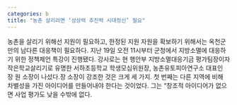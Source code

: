 ```yaml
---
categories: b
title: "농촌 살리려면 ‘상상력 추진력 시대정신’ 필요"
---
```

농촌을 살리기 위해선 지원이 필요하고, 한정된 지원 자원을 확보하기 위해서는 옥천군만의 남다른 대응책이 필요하다. 지난 19일 오전 11시부터 군청에서 지방소멸에 대응하기 위한 정책제언 특강이 진행됐다. 강사로는 현 행안부 지방소멸대응기금 평가팀장이자 작은학교살리기로 유명한 서하초등학교 학생모심위원장, 농촌유토피아연구소 대표인 장 원 소장이 나섰다.장 소장이 강조한 것은 크게 세 가지. 첫 번째는 다른 지역에 비해 차별성을 가진 아이디어를 만들어내야 한다는 것이었다. 그는 “창조적 아이디어가 없으면 사업 평가도 낮을 수밖에 없다.